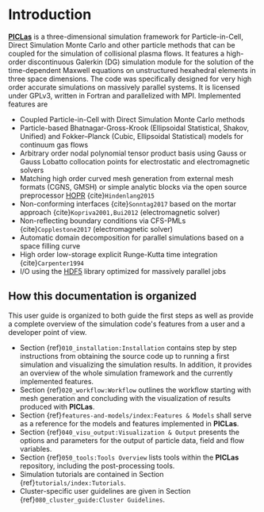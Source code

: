 # Introduction

 [**PICLas**](https://github.com/piclas-framework/piclas)  is a three-dimensional simulation
 framework for Particle-in-Cell, Direct Simulation Monte Carlo and other particle methods that can be coupled for
 the simulation of collisional plasma flows.
 It features a high-order discontinuous 
 Galerkin (DG) simulation module for the solution of the time-dependent Maxwell 
 equations on unstructured hexahedral elements in three space dimensions. 
 The code was specifically designed for very high order accurate simulations on massively parallel 
 systems. 
 It is licensed under GPLv3, written in Fortran and parallelized with MPI. Implemented features are
 
 * Coupled Particle-in-Cell with Direct Simulation Monte Carlo methods
 * Particle-based Bhatnagar-Gross-Krook (Ellipsoidal Statistical, Shakov, Unified) and Fokker–Planck (Cubic, Ellipsoidal Statistical) models for continuum gas flows
 * Arbitrary order nodal polynomial tensor product basis using Gauss or Gauss Lobatto collocation 
   points for electrostatic and electromagnetic solvers
 * Matching high order curved mesh generation from external mesh formats (CGNS, GMSH) or 
   simple analytic blocks via the open source preprocessor [HOPR](http://hopr-project.org) {cite}`Hindenlang2015`
 * Non-conforming interfaces {cite}`Sonntag2017` based on the mortar approach {cite}`Kopriva2001,Bui2012` (electromagnetic solver)
 * Non-reflecting boundary conditions via CFS-PMLs {cite}`Copplestone2017` (electromagnetic solver)
 * Automatic domain decomposition for parallel simulations based on a space filling curve
 * High order low-storage explicit Runge-Kutta time integration {cite}`Carpenter1994`
 * I/O using the [HDF5](https://www.hdfgroup.org/solutions/hdf5/) library optimized for massively parallel jobs

## How this documentation is organized

This user guide is organized to both guide the first steps as well as provide a complete overview of 
the simulation code's features from a user and a developer point of view.

* Section {ref}`010_installation:Installation` contains step by step instructions from obtaining the source 
  code up to running a first simulation and visualizing the simulation results. In addition, it 
  provides an overview of the whole simulation framework and the currently implemented features.
* Section {ref}`020_workflow:Workflow` outlines the workflow starting with mesh generation and concluding with the visualization of results produced with **PICLas**.
* Section {ref}`features-and-models/index:Features & Models` shall serve as a reference for the models and features implemented in **PICLas**.
* Section {ref}`040_visu_output:Visualization & Output` presents the options and parameters for the output of particle data, field and flow variables.
* Section {ref}`050_tools:Tools Overview` lists tools within the **PICLas** repository, including the post-processing tools.
* Simulation tutorials are contained in Section {ref}`tutorials/index:Tutorials`.
* Cluster-specific user guidelines are given in Section {ref}`080_cluster_guide:Cluster Guidelines`.

